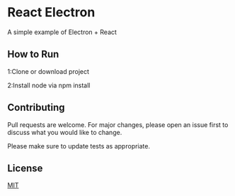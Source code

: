 # React Electron

A simple example of Electron + React

## How to Run

1:Clone or download project 

2:Install node via npm install


## Contributing
Pull requests are welcome. For major changes, please open an issue first to discuss what you would like to change.

Please make sure to update tests as appropriate.

## License
[MIT](https://choosealicense.com/licenses/mit/)

